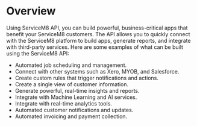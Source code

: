# Overview

Using ServiceM8 API, you can build powerful, business-critical apps that benefit your ServiceM8 customers. The API allows you to quickly connect with the ServiceM8 platform to build apps, generate reports, and integrate with third-party services. Here are some examples of what can be built using the ServiceM8 API:

- Automated job scheduling and management.
- Connect with other systems such as Xero, MYOB, and Salesforce.
- Create custom rules that trigger notifications and actions.
- Create a single view of customer information.
- Generate powerful, real-time insights and reports.
- Integrate with Machine Learning and AI services.
- Integrate with real-time analytics tools.
- Automated customer notifications and updates.
- Automated invoicing and payment collection.
